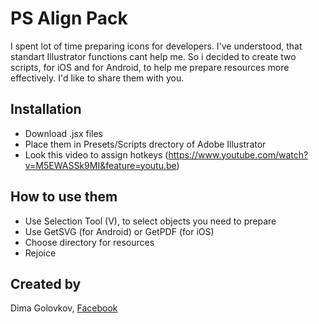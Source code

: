 # PS Align Pack

I spent lot of time preparing icons for developers. I've understood, that standart Illustrator functions cant help me. So i decided
to create two scripts, for iOS and for Android, to help me prepare resources more effectively. I'd like to share them with you.

## Installation

- Download .jsx files
- Place them in Presets/Scripts drectory of Adobe Illustrator
- Look this video to assign hotkeys (https://www.youtube.com/watch?v=M5EWASSk9MI&feature=youtu.be)

## How to use them

- Use Selection Tool (V), to select objects you need to prepare
- Use GetSVG (for Android) or GetPDF (for iOS)
- Choose directory for resources
- Rejoice

## Created by

Dima Golovkov, [Facebook](https://www.facebook.com/dsgolovkov)